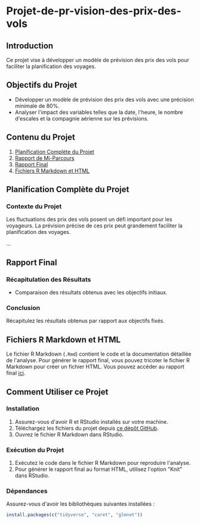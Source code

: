 # Projet-de-pr-vision-des-prix-des-vols
## Introduction
Ce projet vise à développer un modèle de prévision des prix des vols pour faciliter la planification des voyages.

## Objectifs du Projet
- Développer un modèle de prévision des prix des vols avec une précision minimale de 80%.
- Analyser l'impact des variables telles que la date, l'heure, le nombre d'escales et la compagnie aérienne sur les prévisions.

## Contenu du Projet
1. [Planification Complète du Projet](#planification-complète-du-projet)
2. [Rapport de Mi-Parcours](#rapport-de-mi-parcours)
3. [Rapport Final](#rapport-final)
4. [Fichiers R Markdown et HTML](#fichiers-r-markdown-et-html)

## Planification Complète du Projet
### Contexte du Projet
Les fluctuations des prix des vols posent un défi important pour les voyageurs. La prévision précise de ces prix peut grandement faciliter la planification des voyages.

...

## Rapport Final
### Récapitulation des Résultats
- Comparaison des résultats obtenus avec les objectifs initiaux.

### Conclusion
Récapitulez les résultats obtenus par rapport aux objectifs fixés.

## Fichiers R Markdown et HTML
Le fichier R Markdown (`.Rmd`) contient le code et la documentation détaillée de l'analyse. Pour générer le rapport final, vous pouvez tricoter le fichier R Markdown pour créer un fichier HTML. Vous pouvez accéder au rapport final [ici](lien-vers-votre-fichier-html).

## Comment Utiliser ce Projet
### Installation
1. Assurez-vous d'avoir R et RStudio installés sur votre machine.
2. Téléchargez les fichiers du projet depuis [ce dépôt GitHub](lien-vers-votre-repo).
3. Ouvrez le fichier R Markdown dans RStudio.

### Exécution du Projet
1. Exécutez le code dans le fichier R Markdown pour reproduire l'analyse.
2. Pour générer le rapport final au format HTML, utilisez l'option "Knit" dans RStudio.

### Dépendances
Assurez-vous d'avoir les bibliothèques suivantes installées :
```R
install.packages(c("tidyverse", "caret", "glmnet"))
